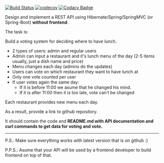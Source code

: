 [![Build Status](https://travis-ci.org/a11exe/lunch-voting.svg?branch=master)](https://travis-ci.org/a11exe/lunch-voting)
[![codecov](https://codecov.io/gh/a11exe/lunch-voting/branch/master/graph/badge.svg)](https://codecov.io/gh/a11exe/lunch-voting)
[![Codacy Badge](https://api.codacy.com/project/badge/Grade/58745f4f85674746838a857fdd7e2014)](https://www.codacy.com/manual/a11exe/lunch-voting?utm_source=github.com&amp;utm_medium=referral&amp;utm_content=a11exe/lunch-voting&amp;utm_campaign=Badge_Grade)

Design and implement a REST API using Hibernate/Spring/SpringMVC (or Spring-Boot) **without frontend**.

The task is:

Build a voting system for deciding where to have lunch.

 * 2 types of users: admin and regular users
 * Admin can input a restaurant and it's lunch menu of the day (2-5 items usually, just a dish name and price)
 * Menu changes each day (admins do the updates)
 * Users can vote on which restaurant they want to have lunch at
 * Only one vote counted per user
 * If user votes again the same day:
    - If it is before 11:00 we asume that he changed his mind.
    - If it is after 11:00 then it is too late, vote can't be changed

Each restaurant provides new menu each day.

As a result, provide a link to github repository.

It should contain the code and **README.md with API documentation and curl commands to get data for voting and vote.**

-----------------------------
P.S.: Make sure everything works with latest version that is on github :)

P.P.S.: Asume that your API will be used by a frontend developer to build frontend on top of that.